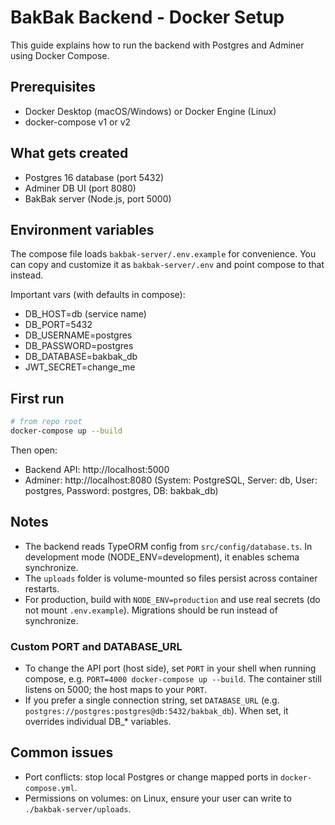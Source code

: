 # BakBak Backend - Docker Setup

This guide explains how to run the backend with Postgres and Adminer using Docker Compose.

## Prerequisites
- Docker Desktop (macOS/Windows) or Docker Engine (Linux)
- docker-compose v1 or v2

## What gets created
- Postgres 16 database (port 5432)
- Adminer DB UI (port 8080)
- BakBak server (Node.js, port 5000)

## Environment variables
The compose file loads `bakbak-server/.env.example` for convenience.
You can copy and customize it as `bakbak-server/.env` and point compose to that instead.

Important vars (with defaults in compose):
- DB_HOST=db (service name)
- DB_PORT=5432
- DB_USERNAME=postgres
- DB_PASSWORD=postgres
- DB_DATABASE=bakbak_db
- JWT_SECRET=change_me

## First run
```sh
# from repo root
docker-compose up --build
```

Then open:
- Backend API: http://localhost:5000
- Adminer: http://localhost:8080 (System: PostgreSQL, Server: db, User: postgres, Password: postgres, DB: bakbak_db)

## Notes
- The backend reads TypeORM config from `src/config/database.ts`. In development mode (NODE_ENV=development), it enables schema synchronize.
- The `uploads` folder is volume-mounted so files persist across container restarts.
- For production, build with `NODE_ENV=production` and use real secrets (do not mount `.env.example`). Migrations should be run instead of synchronize.

### Custom PORT and DATABASE_URL
- To change the API port (host side), set `PORT` in your shell when running compose, e.g. `PORT=4000 docker-compose up --build`. The container still listens on 5000; the host maps to your `PORT`.
- If you prefer a single connection string, set `DATABASE_URL` (e.g. `postgres://postgres:postgres@db:5432/bakbak_db`). When set, it overrides individual DB_* variables.

## Common issues
- Port conflicts: stop local Postgres or change mapped ports in `docker-compose.yml`.
- Permissions on volumes: on Linux, ensure your user can write to `./bakbak-server/uploads`.
